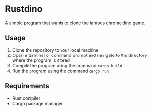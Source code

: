 # Rustdino

A simple program that wants to clone the famous chrome dino game. 

## Usage
1. Clone the repository to your local machine
2. Open a terminal or command prompt and navigate to the directory where the program is stored
3. Compile the program using the command `cargo build`
4. Run the program using the command `cargo run`

## Requirements
- Rust compiler
- Cargo package manager